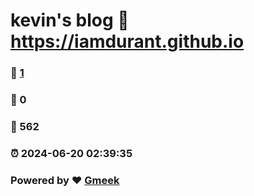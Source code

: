 # kevin's blog :link: https://iamdurant.github.io 
### :page_facing_up: [1](https://iamdurant.github.io/tag.html) 
### :speech_balloon: 0 
### :hibiscus: 562 
### :alarm_clock: 2024-06-20 02:39:35 
### Powered by :heart: [Gmeek](https://github.com/Meekdai/Gmeek)
